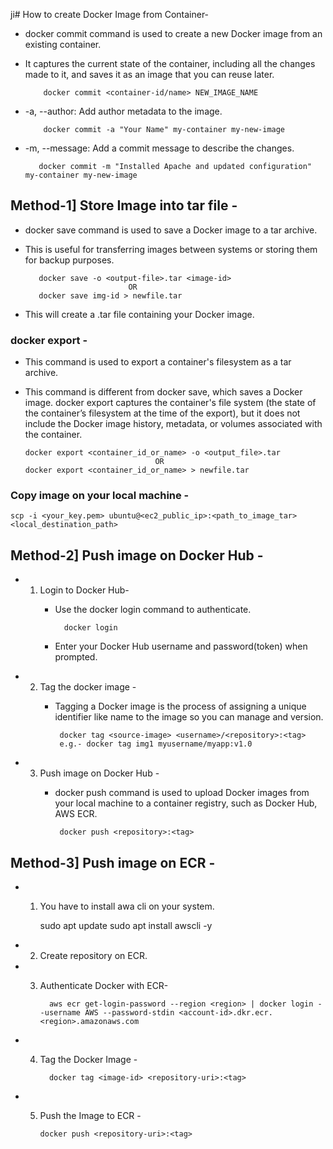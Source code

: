 ji# How to create Docker Image from Container-
- docker commit command is used to create a new Docker image from an existing container.
- It captures the current state of the container, including all the changes made to it, and saves it as an image that you can reuse later.

          docker commit <container-id/name> NEW_IMAGE_NAME

- -a, --author: Add author metadata to the image.

          docker commit -a "Your Name" my-container my-new-image 

- -m, --message: Add a commit message to describe the changes.

         docker commit -m "Installed Apache and updated configuration" my-container my-new-image
  

## Method-1] Store Image into tar file -
- docker save command is used to save a Docker image to a tar archive.
- This is useful for transferring images between systems or storing them for backup purposes.

 
         docker save -o <output-file>.tar <image-id>
                             OR
         docker save img-id > newfile.tar
- This will create a .tar file containing your Docker image.

### docker export -
- This command is used to export a container's filesystem as a tar archive.
- This command is different from docker save, which saves a Docker image. docker export captures the container's file system (the state of the container’s filesystem at the time of the export), but it does not include the Docker image history, metadata, or volumes associated with the container.


      docker export <container_id_or_name> -o <output_file>.tar
                                   OR
      docker export <container_id_or_name> > newfile.tar

### Copy image on your local machine -

    scp -i <your_key.pem> ubuntu@<ec2_public_ip>:<path_to_image_tar> <local_destination_path>
    

## Method-2] Push image on Docker Hub -
- 1) Login to Docker Hub- 
      - Use the docker login command to authenticate.
     
              docker login

      - Enter your Docker Hub username and password(token) when prompted.
    
- 2) Tag the docker image -
        - Tagging a Docker image is the process of assigning a unique identifier like name to the image so you can manage and version.
        
               docker tag <source-image> <username>/<repository>:<tag>
               e.g.- docker tag img1 myusername/myapp:v1.0
          

             
- 3) Push image on Docker Hub -
        - docker push command is used to upload Docker images from your local machine to a container registry, such as Docker Hub, AWS ECR.


               docker push <repository>:<tag>
             

## Method-3] Push image on ECR -
- 1) You have to install awa cli on your system.


        sudo apt update
        sudo apt install awscli -y

- 2) Create repository on ECR.
- 3) Authenticate Docker with ECR-

           aws ecr get-login-password --region <region> | docker login --username AWS --password-stdin <account-id>.dkr.ecr.<region>.amazonaws.com

- 4) Tag the Docker Image -

           docker tag <image-id> <repository-uri>:<tag>
        

- 5) Push the Image to ECR -

         docker push <repository-uri>:<tag>
     
